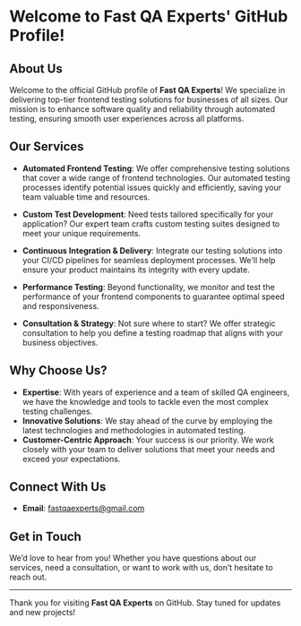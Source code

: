 # Welcome to Fast QA Experts' GitHub Profile!

## About Us

Welcome to the official GitHub profile of **Fast QA Experts**! We specialize in delivering top-tier frontend testing solutions for businesses of all sizes. Our mission is to enhance software quality and reliability through automated testing, ensuring smooth user experiences across all platforms.

## Our Services

- **Automated Frontend Testing**: We offer comprehensive testing solutions that cover a wide range of frontend technologies. Our automated testing processes identify potential issues quickly and efficiently, saving your team valuable time and resources.

- **Custom Test Development**: Need tests tailored specifically for your application? Our expert team crafts custom testing suites designed to meet your unique requirements.

- **Continuous Integration & Delivery**: Integrate our testing solutions into your CI/CD pipelines for seamless deployment processes. We'll help ensure your product maintains its integrity with every update.

- **Performance Testing**: Beyond functionality, we monitor and test the performance of your frontend components to guarantee optimal speed and responsiveness.

- **Consultation & Strategy**: Not sure where to start? We offer strategic consultation to help you define a testing roadmap that aligns with your business objectives.

## Why Choose Us?

- **Expertise**: With years of experience and a team of skilled QA engineers, we have the knowledge and tools to tackle even the most complex testing challenges.
- **Innovative Solutions**: We stay ahead of the curve by employing the latest technologies and methodologies in automated testing.
- **Customer-Centric Approach**: Your success is our priority. We work closely with your team to deliver solutions that meet your needs and exceed your expectations.

## Connect With Us

- **Email**: [fastqaexperts@gmail.com](mailto:fastqaexperts@gmail.com)

## Get in Touch

We’d love to hear from you! Whether you have questions about our services, need a consultation, or want to work with us, don’t hesitate to reach out.

---

Thank you for visiting **Fast QA Experts** on GitHub. Stay tuned for updates and new projects!
